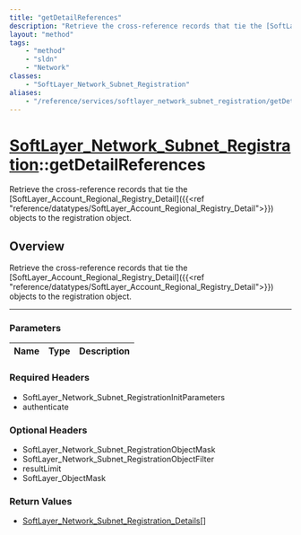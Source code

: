 ```yaml
---
title: "getDetailReferences"
description: "Retrieve the cross-reference records that tie the [SoftLayer_Account_Regional_Registry_Detail]({{<ref 'reference/datatyp... "
layout: "method"
tags:
    - "method"
    - "sldn"
    - "Network"
classes:
    - "SoftLayer_Network_Subnet_Registration"
aliases:
    - "/reference/services/softlayer_network_subnet_registration/getDetailReferences"
---
```

# [SoftLayer_Network_Subnet_Registration](/reference/services/SoftLayer_Network_Subnet_Registration)::getDetailReferences

Retrieve the cross-reference records that tie the [SoftLayer_Account_Regional_Registry_Detail]({{<ref "reference/datatypes/SoftLayer_Account_Regional_Registry_Detail">}}) objects to the registration object.


## Overview 
Retrieve the cross-reference records that tie the [SoftLayer_Account_Regional_Registry_Detail]({{<ref "reference/datatypes/SoftLayer_Account_Regional_Registry_Detail">}}) objects to the registration object.

-----

### Parameters 
|Name | Type | Description |
| --- | --- | --- |


### Required Headers
* SoftLayer_Network_Subnet_RegistrationInitParameters
* authenticate


### Optional Headers
* SoftLayer_Network_Subnet_RegistrationObjectMask
* SoftLayer_Network_Subnet_RegistrationObjectFilter
* resultLimit
* SoftLayer_ObjectMask

### Return Values
* <a href='/reference/datatypes/SoftLayer_Network_Subnet_Registration_Details'>SoftLayer_Network_Subnet_Registration_Details[] </a>




